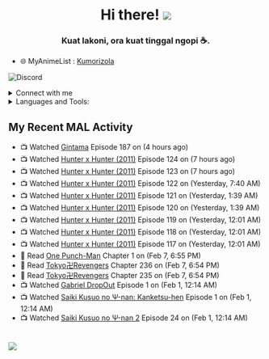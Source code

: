<h1 align="center">Hi there! <img src="https://media.giphy.com/media/hvRJCLFzcasrR4ia7z/giphy.gif" width="25px"> </h1>
<h3 align="center">Kuat lakoni, ora kuat tinggal ngopi ☕.</h3>

- 🌐 MyAnimeList : [Kumorizola](https://myanimelist.net/animelist/Kumorizola)

![Discord](https://discord.c99.nl/widget/theme-3/761213268009943051.png)
<details>
      <summary>Connect with me</summary>
    <p align="left">
        <a href="https://www.facebook.com/kumori.hartley.1" target="blank"><img align="center"
                src="https://raw.githubusercontent.com/rahuldkjain/github-profile-readme-generator/master/src/images/icons/Social/facebook.svg"
                alt="kumori hartley" height="30" width="40" /></a>
        <a href="https://www.instagram.com/kumorizola/" target="blank"><img align="center"
                src="https://raw.githubusercontent.com/rahuldkjain/github-profile-readme-generator/master/src/images/icons/Social/instagram.svg"
                alt="kumorizola" height="30" width="40" /></a>
        <a href="https://discord.com" target="blank"><img align="center"
                src="https://raw.githubusercontent.com/rahuldkjain/github-profile-readme-generator/master/src/images/icons/Social/discord.svg"
                alt="Kumori#5882" height="30" width="40" /></a>
    </p>
</details>

<details>
    <summary align="left">Languages and Tools:</summary>
<p align="left">
      <a href="https://www.w3schools.com/css/" target="_blank">
        <img src="https://raw.githubusercontent.com/devicons/devicon/master/icons/css3/css3-original-wordmark.svg"
            alt="css3" width="40" height="40" /> </a> <a href="https://www.w3.org/html/" target="_blank"> <img
            src="https://raw.githubusercontent.com/devicons/devicon/master/icons/html5/html5-original-wordmark.svg"
            alt="html5" width="40" height="40" /> </a> <a href="https://www.java.com" target="_blank"> <img
            src="https://raw.githubusercontent.com/devicons/devicon/master/icons/java/java-original.svg" alt="java"
            width="40" height="40" /> </a> <a href="https://developer.mozilla.org/en-US/docs/Web/JavaScript"
            target="_blank"> <img
            src="https://raw.githubusercontent.com/devicons/devicon/master/icons/javascript/javascript-original.svg"
            alt="javascript" width="40" height="40" /> </a> <a href="https://nodejs.org" target="_blank"> <img
            src="https://raw.githubusercontent.com/devicons/devicon/master/icons/nodejs/nodejs-original-wordmark.svg"
            alt="nodejs" width="40" height="40" /> </a> <a href="https://www.python.org" target="_blank"> <img
            src="https://raw.githubusercontent.com/devicons/devicon/master/icons/python/python-original.svg"
            alt="python" width="40" height="40" /> </a> <a href="https://www.typescriptlang.org/" target="_blank"> <img
            src="https://raw.githubusercontent.com/devicons/devicon/master/icons/typescript/typescript-original.svg" 
            alt="typescript" width="40" height="40" /> </a> <a href="https://www.photoshop.com/en" target="_blank"> <img
            src="https://upload.wikimedia.org/wikipedia/commons/a/af/Adobe_Photoshop_CC_icon.svg" alt="photoshop" width="40" height="40"/> </a>
            <a href="https://www.adobe.com/products/premiere.html" target="_blank"> <img
            src="https://upload.wikimedia.org/wikipedia/commons/4/40/Adobe_Premiere_Pro_CC_icon.svg" alt="Premiere pro" width="40" height="40"/> </a>
            <a href="https://www.adobe.com/in/products/illustrator.html" target="_blank"> <img 
            src="https://upload.wikimedia.org/wikipedia/commons/f/fb/Adobe_Illustrator_CC_icon.svg" alt="illustrator" width="40" height="40"/> </a>
      
 </details>
 
 <h2> My Recent MAL Activity</h2>
<!-- MAL_ACTIVITY:start -->

- 📺 Watched [Gintama](https://MyAnimeList.net/anime.php?id=918) Episode 187 on (4 hours ago)
- 📺 Watched [Hunter x Hunter (2011)](https://MyAnimeList.net/anime.php?id=11061) Episode 124 on (7 hours ago)
- 📺 Watched [Hunter x Hunter (2011)](https://MyAnimeList.net/anime.php?id=11061) Episode 123 on (7 hours ago)
- 📺 Watched [Hunter x Hunter (2011)](https://MyAnimeList.net/anime.php?id=11061) Episode 122 on (Yesterday, 7:40 AM)
- 📺 Watched [Hunter x Hunter (2011)](https://MyAnimeList.net/anime.php?id=11061) Episode 121 on (Yesterday, 1:39 AM)
- 📺 Watched [Hunter x Hunter (2011)](https://MyAnimeList.net/anime.php?id=11061) Episode 120 on (Yesterday, 1:39 AM)
- 📺 Watched [Hunter x Hunter (2011)](https://MyAnimeList.net/anime.php?id=11061) Episode 119 on (Yesterday, 12:01 AM)
- 📺 Watched [Hunter x Hunter (2011)](https://MyAnimeList.net/anime.php?id=11061) Episode 118 on (Yesterday, 12:01 AM)
- 📺 Watched [Hunter x Hunter (2011)](https://MyAnimeList.net/anime.php?id=11061) Episode 117 on (Yesterday, 12:01 AM)
- 📖 Read [One Punch-Man](https://MyAnimeList.net/manga.php?id=44347) Chapter 1 on (Feb 7, 6:55 PM)
- 📖 Read [Tokyo卍Revengers](https://MyAnimeList.net/manga.php?id=104565) Chapter 236 on (Feb 7, 6:54 PM)
- 📖 Read [Tokyo卍Revengers](https://MyAnimeList.net/manga.php?id=104565) Chapter 235 on (Feb 7, 6:54 PM)
- 📺 Watched [Gabriel DropOut](https://MyAnimeList.net/anime.php?id=33731) Episode 1 on (Feb 1, 12:14 AM)
- 📺 Watched [Saiki Kusuo no Ψ-nan: Kanketsu-hen](https://MyAnimeList.net/anime.php?id=38249) Episode 1 on (Feb 1, 12:14 AM)
- 📺 Watched [Saiki Kusuo no Ψ-nan 2](https://MyAnimeList.net/anime.php?id=34612) Episode 24 on (Feb 1, 12:14 AM)

<!-- MAL_ACTIVITY:end -->

  
<h2 align="left"> <img src="https://media.discordapp.net/attachments/918405470073520168/919220018355523584/ezgif.com-gif-maker_1.gif">
